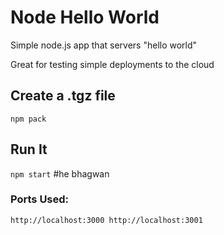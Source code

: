# Node Hello World

Simple node.js app that servers "hello world"

Great for testing simple deployments to the cloud

## Create a .tgz file

`npm pack`

## Run It

`npm start`
#he bhagwan

### Ports Used:
`http://localhost:3000
http://localhost:3001`


